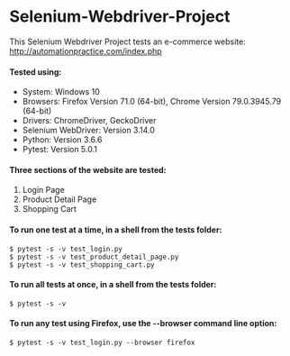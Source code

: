 # Selenium-Webdriver-Project
This Selenium Webdriver Project tests an e-commerce website: http://automationpractice.com/index.php

#### Tested using:
* System: Windows 10
* Browsers: Firefox Version 71.0 (64-bit), Chrome Version 79.0.3945.79 (64-bit)
* Drivers: ChromeDriver, GeckoDriver
* Selenium WebDriver: Version 3.14.0
* Python: Version 3.6.6
* Pytest: Version 5.0.1

#### Three sections of the website are tested:
1) Login Page
2) Product Detail Page
3) Shopping Cart

#### To run one test at a time, in a shell from the tests folder:
```
$ pytest -s -v test_login.py
$ pytest -s -v test_product_detail_page.py
$ pytest -s -v test_shopping_cart.py
```

#### To run all tests at once, in a shell from the tests folder:
```
$ pytest -s -v
```

#### To run any test using Firefox, use the --browser command line option:
```
$ pytest -s -v test_login.py --browser firefox
```

